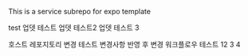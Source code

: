This is a service subrepo for expo template


test
업뎃 테스트
업뎃 테스트2
업뎃 테스트 3

호스트 레포지토리 변경 테스트
변경사항 반영 후 변경
워크플로우 테스트
12
3
4
